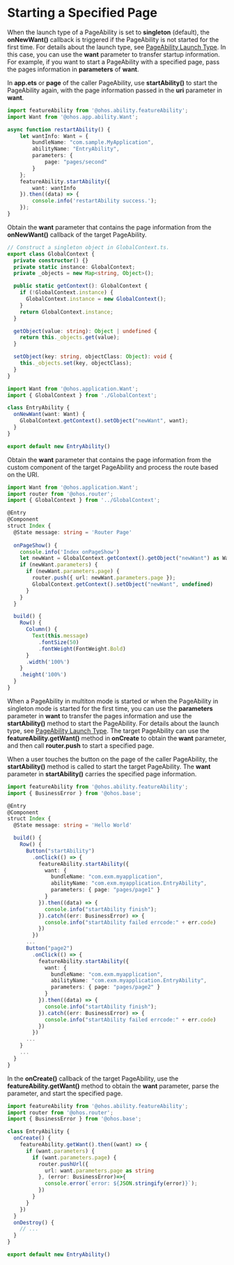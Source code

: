 # Starting a Specified Page


When the launch type of a PageAbility is set to **singleton** (default), the **onNewWant()** callback is triggered if the PageAbility is not started for the first time. For details about the launch type, see [PageAbility Launch Type](pageability-launch-type.md). In this case, you can use the **want** parameter to transfer startup information. For example, if you want to start a PageAbility with a specified page, pass the pages information in **parameters** of **want**.


In **app.ets** or **page** of the caller PageAbility, use **startAbility()** to start the PageAbility again, with the page information passed in the **uri** parameter in **want**.

```ts
import featureAbility from '@ohos.ability.featureAbility';
import Want from '@ohos.app.ability.Want';

async function restartAbility() {
    let wantInfo: Want = {
        bundleName: "com.sample.MyApplication",
        abilityName: "EntryAbility",
        parameters: {
            page: "pages/second"
        }
    };
    featureAbility.startAbility({
        want: wantInfo
    }).then((data) => {
        console.info('restartAbility success.');
    });
}
```


Obtain the **want** parameter that contains the page information from the **onNewWant()** callback of the target PageAbility.

```ts
// Construct a singleton object in GlobalContext.ts.
export class GlobalContext {
  private constructor() {}
  private static instance: GlobalContext;
  private _objects = new Map<string, Object>();

  public static getContext(): GlobalContext {
    if (!GlobalContext.instance) {
      GlobalContext.instance = new GlobalContext();
    }
    return GlobalContext.instance;
  }

  getObject(value: string): Object | undefined {
    return this._objects.get(value);
  }

  setObject(key: string, objectClass: Object): void {
    this._objects.set(key, objectClass);
  }
}
```

```ts
import Want from '@ohos.application.Want';
import { GlobalContext } from './GlobalContext';

class EntryAbility {  
  onNewWant(want: Want) { 
    GlobalContext.getContext().setObject("newWant", want);  
  }
}

export default new EntryAbility()
```


Obtain the **want** parameter that contains the page information from the custom component of the target PageAbility and process the route based on the URI.

```ts
import Want from '@ohos.application.Want';
import router from '@ohos.router';
import { GlobalContext } from '../GlobalContext';

@Entry
@Component
struct Index {
  @State message: string = 'Router Page'
  
  onPageShow() {
    console.info('Index onPageShow')
    let newWant = GlobalContext.getContext().getObject("newWant") as Want
    if (newWant.parameters) {
      if (newWant.parameters.page) {
        router.push({ url: newWant.parameters.page });
        GlobalContext.getContext().setObject("newWant", undefined)
      }
    }
  }

  build() {
    Row() {
      Column() {
        Text(this.message)
          .fontSize(50)
          .fontWeight(FontWeight.Bold)
      }
      .width('100%')
    }
    .height('100%')
  }
}
```


When a PageAbility in multiton mode is started or when the PageAbility in singleton mode is started for the first time, you can use the **parameters** parameter in **want** to transfer the pages information and use the **startAbility()** method to start the PageAbility. For details about the launch type, see [PageAbility Launch Type](pageability-launch-type.md). The target PageAbility can use the **featureAbility.getWant()** method in **onCreate** to obtain the **want** parameter, and then call **router.push** to start a specified page.


When a user touches the button on the page of the caller PageAbility, the **startAbility()** method is called to start the target PageAbility. The **want** parameter in **startAbility()** carries the specified page information.

```ts
import featureAbility from '@ohos.ability.featureAbility';
import { BusinessError } from '@ohos.base';

@Entry
@Component
struct Index {
  @State message: string = 'Hello World'

  build() {
    Row() {
      Button("startAbility")
        .onClick(() => {
          featureAbility.startAbility({
            want: {
              bundleName: "com.exm.myapplication",
              abilityName: "com.exm.myapplication.EntryAbility",
              parameters: { page: "pages/page1" }
            }
          }).then((data) => {
            console.info("startAbility finish");
          }).catch((err: BusinessError) => {
            console.info("startAbility failed errcode:" + err.code)
          })
        })
      ...
      Button("page2")
        .onClick(() => {
          featureAbility.startAbility({
            want: {
              bundleName: "com.exm.myapplication",
              abilityName: "com.exm.myapplication.EntryAbility",
              parameters: { page: "pages/page2" }
            }
          }).then((data) => {
            console.info("startAbility finish");
          }).catch((err: BusinessError) => {
            console.info("startAbility failed errcode:" + err.code)
          })
        })
      ...
    }
    ...
  }
}
```


In the **onCreate()** callback of the target PageAbility, use the **featureAbility.getWant()** method to obtain the **want** parameter, parse the parameter, and start the specified page.

```ts
import featureAbility from '@ohos.ability.featureAbility';
import router from '@ohos.router';
import { BusinessError } from '@ohos.base';

class EntryAbility {
  onCreate() {
    featureAbility.getWant().then((want) => {
      if (want.parameters) {
        if (want.parameters.page) {
          router.pushUrl({
            url: want.parameters.page as string
          }, (error: BusinessError)=>{
            console.error(`error: ${JSON.stringify(error)}`);
          })
        }
      }
    })
  }
  onDestroy() {
    // ...
  }
}

export default new EntryAbility()
```
